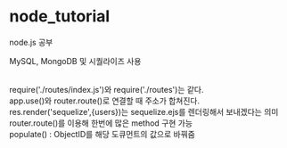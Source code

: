 # node_tutorial
node.js 공부

MySQL, MongoDB 및 시퀄라이즈 사용

<br> require('./routes/index.js')와 require('./routes')는 같다.
<br> app.use()와 router.route()로 연결할 때 주소가 합쳐진다.
<br> res.render('sequelize',{users})는 sequelize.ejs를 렌더링해서 보내겠다는 의미
<br> router.route()를 이용해 한번에 많은 method 구현 가능
<br> populate() : ObjectID를 해당 도큐먼트의 값으로 바꿔줌